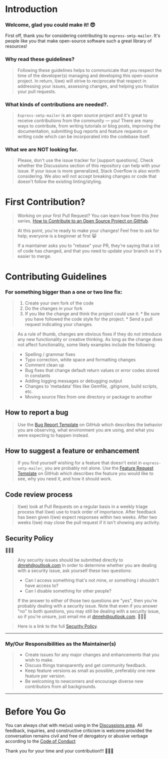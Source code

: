 # Introduction

### Welcome, glad you could make it! 😎

First off, thank you for considering contributing to `express-smtp-mailer`. It's people like you that make open-source software such a great library of resources!

### Why read these guidelines?

>Following these guidelines helps to communicate that you respect the time of the developer(s) managing and developing this open-source project. In return, I(we) will strive to reciprocate that respect in addressing your issues, assessing changes, and helping you finalize your pull requests.

### What kinds of contributions are needed?.

>`Express-smtp-mailer` is an open source project and it's great to receive contributions from the community — you! There are many ways to contribute, from writing tutorials or blog posts, improving the documentation, submitting bug reports and feature requests or writing code which can be incorporated into the codebase itself.

### What we are NOT looking for.

>Please, don't use the issue tracker for [support questions]. Check whether the Discussions section of this repository can help with your issue. If your issue is more generalized, Stack Overflow is also worth considering. We also will not accept breaking changes or code that doesn't follow the existing linting/styling.

# First Contribution?

>Working on your first Pull Request? You can learn how from this *free* series, [How to Contribute to an Open Source Project on GitHub](https://egghead.io/series/how-to-contribute-to-an-open-source-project-on-github).

>At this point, you're ready to make your changes! Feel free to ask for help; everyone is a beginner at first :smile_cat:
>
>If a maintainer asks you to "rebase" your PR, they're saying that a lot of code has changed, and that you need to update your branch so it's easier to merge.

# Contributing Guidelines

### For something bigger than a one or two line fix:

>1. Create your own fork of the code
>2. Do the changes in your fork
>3. If you like the change and think the project could use it:
    * Be sure you have followed the code style for the project.
    * Send a pull request indicating your changes.

>As a rule of thumb, changes are obvious fixes if they do not introduce any new functionality or creative thinking. As long as the change does not affect functionality, some likely examples include the following:

>* Spelling / grammar fixes
>* Typo correction, white space and formatting changes
>* Comment clean up
>* Bug fixes that change default return values or error codes stored in constants
>* Adding logging messages or debugging output
>* Changes to ‘metadata’ files like Gemfile, .gitignore, build scripts, etc.
>* Moving source files from one directory or package to another

## How to report a bug

>Use the [Bug Report Template](https://github.com/killshot13/express-smtp-mailer/issues/new?assignees=&labels=&template=bug_report.md&title=) on GitHub which describes the behavior you are observing, what environment you are using, and what you were expecting to happen instead.

## How to suggest a feature or enhancement

> If you find yourself wishing for a feature that doesn't exist in `express-smtp-mailer`, you are probably not alone. 
> Use the [Feature Request Template](https://github.com/killshot13/express-smtp-mailer/issues/new?assignees=&labels=&template=feature_request.md&title=) on GitHub which describes the feature you would like to see, why you need it, and how it should work.

## Code review process

>I(we) look at Pull Requests on a regular basis in a weekly triage process that I(we) use to track order of importance.
>After feedback has been given I(we) expect responses within two weeks. After two weeks I(we) may close the pull request if it isn't showing any activity.

## Security Policy

🔐🔐🔐
>Any security issues should be submitted directly to dmreh@outlook.com
>In order to determine whether you are dealing with a security issue, ask yourself these two questions:
>* Can I access something that's not mine, or something I shouldn't have access to?
>* Can I disable something for other people?
>
>If the answer to either of those two questions are "yes", then you're probably dealing with a security issue. Note that even if you answer "no" to both questions, you may still be dealing with a security issue, so if you're unsure, just email me at dmreh@outlook.com.
🔐🔐🔐

>Here is a link to the full [Security Policy](https://github.com/killshot13/express-smtp-mailer/blob/main/SECURITY.md).

---

### My/Our Responsibilities as the Maintainer(s)

>* Create issues for any major changes and enhancements that you wish to make. 
>* Discuss things transparently and get community feedback.
>* Keep feature versions as small as possible, preferably one new feature per version.
>* Be welcoming to newcomers and encourage diverse new contributors from all backgrounds.

---

# Before You Go

You can always chat with me(us) using in the [Discussions area](https://github.com/killshot13/express-smtp-mailer/discussions).
All feedback, inquiries, and constructive criticism is welcome provided the conversation remains civil and free of derogatory or abusive verbage according to the [Code of Conduct](https://github.com/killshot13/express-smtp-mailer/blob/main/CODE_OF_CONDUCT.md)

Thank you for your time and your contribution!!! 🎉🎉🎉

